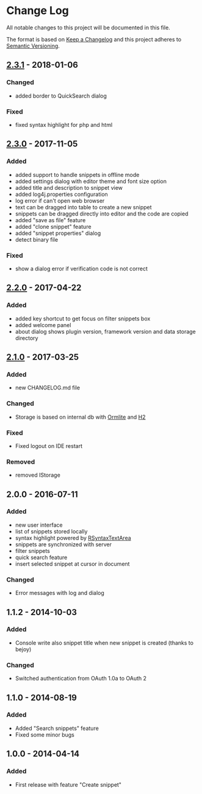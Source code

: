# Change Log
All notable changes to this project will be documented in this file.

The format is based on [Keep a Changelog](http://keepachangelog.com/)
and this project adheres to [Semantic Versioning](http://semver.org/).

## [2.3.1] - 2018-01-06
### Changed
- added border to QuickSearch dialog

### Fixed
- fixed syntax highlight for php and html

## [2.3.0] - 2017-11-05
### Added
- added support to handle snippets in offline mode
- added settings dialog with editor theme and font size option
- added title and description to snippet view
- added log4j.properties configuration
- log error if can't open web browser
- text can be dragged into table to create a new snippet
- snippets can be dragged directly into editor and the code are copied
- added "save as file" feature
- added "clone snippet" feature
- added "snippet properties" dialog
- detect binary file

### Fixed
- show a dialog error if verification code is not correct

## [2.2.0] - 2017-04-22
### Added
- added key shortcut to get focus on filter snippets box
- added welcome panel
- about dialog shows plugin version, framework version and data storage directory

## [2.1.0] - 2017-03-25
### Added
- new CHANGELOG.md file

### Changed
- Storage is based on internal db with [Ormlite](http://ormlite.com/) and [H2](http://www.h2database.com)

### Fixed
- Fixed logout on IDE restart

### Removed
- removed IStorage

## 2.0.0 - 2016-07-11
### Added
- new user interface
- list of snippets stored locally
- syntax highlight powered by <a href="http://bobbylight.github.io/RSyntaxTextArea/">RSyntaxTextArea</a>
- snippets are synchronized with server
- filter snippets
- quick search feature
- insert selected snippet at cursor in document 
 ### Changed
- Error messages with log and dialog

## 1.1.2 - 2014-10-03
### Added
- Console write also snippet title when new snippet is created (thanks to bejoy)

### Changed
- Switched authentication from OAuth 1.0a to OAuth 2

## 1.1.0 - 2014-08-19
### Added
- Added "Search snippets" feature
- Fixed some minor bugs

## 1.0.0 - 2014-04-14
### Added
- First release with feature "Create snippet"

[2.3.1]: https://github.com/massimozappino/tagmycode-java-plugin-framework/compare/v2.3.0...v2.3.1
[2.3.0]: https://github.com/massimozappino/tagmycode-java-plugin-framework/compare/v2.2.0...v2.3.0
[2.2.0]: https://github.com/massimozappino/tagmycode-java-plugin-framework/compare/v2.1.0...v2.2.0
[2.1.0]: https://github.com/massimozappino/tagmycode-java-plugin-framework/compare/v2.0.0...v2.1.0
